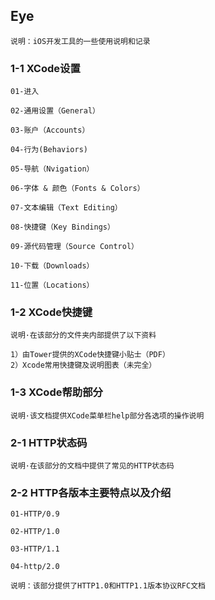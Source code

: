 ## Eye
`说明：iOS开发工具的一些使用说明和记录`

### 1-1 XCode设置

`01-进入`

`02-通用设置（General）`

`03-账户（Accounts）`

`04-行为(Behaviors)`

`05-导航（Nvigation）`

`06-字体 & 颜色（Fonts & Colors）`

`07-文本编辑（Text Editing）`

`08-快捷键（Key Bindings）`

`09-源代码管理（Source Control）`

`10-下载（Downloads）`

`11-位置（Locations）`

### 1-2 XCode快捷键
`说明·在该部分的文件夹内部提供了以下资料`

	1）由Tower提供的XCode快捷键小贴士（PDF）
	2）Xcode常用快捷键及说明图表（未完全）
### 1-3 XCode帮助部分
`说明·该文档提供XCode菜单栏help部分各选项的操作说明`

### 2-1 HTTP状态码
`说明·在该部分的文档中提供了常见的HTTP状态码`

### 2-2 HTTP各版本主要特点以及介绍

`01-HTTP/0.9 `

`02-HTTP/1.0`

`03-HTTP/1.1`

`04-http/2.0`

`说明：该部分提供了HTTP1.0和HTTP1.1版本协议RFC文档`